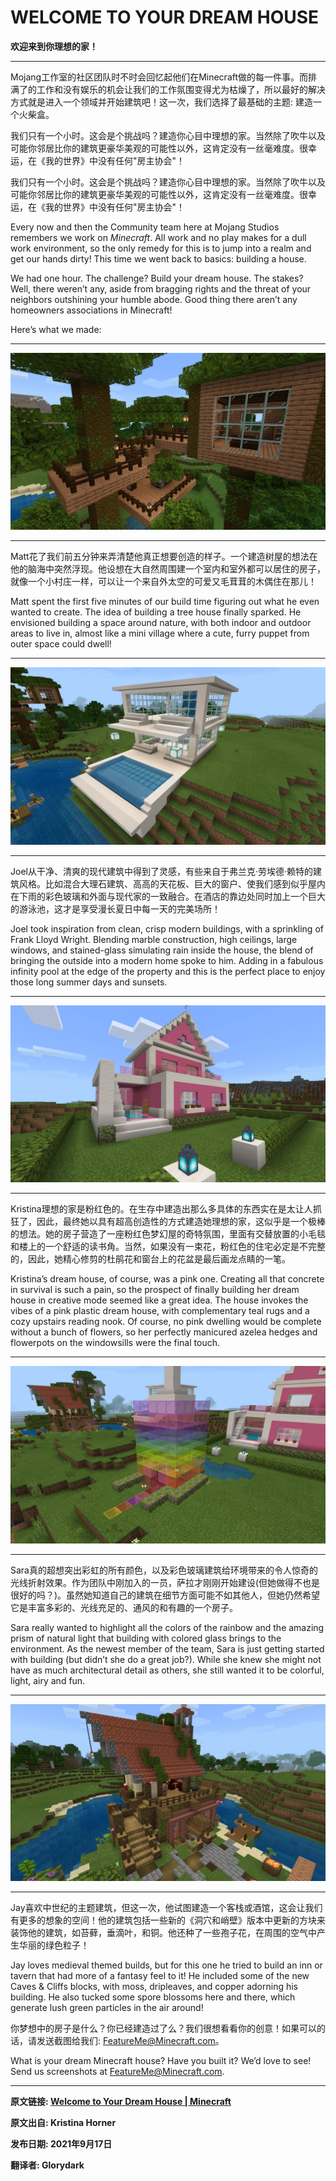 # WELCOME TO YOUR DREAM HOUSE​

**欢迎来到你理想的家！**  ​

* * *

Mojang工作室的社区团队时不时会回忆起他们在Minecraft做的每一件事。而排满了的工作和没有娱乐的机会让我们的工作氛围变得尤为枯燥了，所以最好的解决方式就是进入一个领域并开始建筑吧！这一次，我们选择了最基础的主题: 建造一个火柴盒。  

我们只有一个小时。这会是个挑战吗？建造你心目中理想的家。当然除了吹牛以及可能你邻居比你的建筑更豪华美观的可能性以外，这肯定没有一丝毫难度。很幸运，在《我的世界》中没有任何"房主协会"！

我们只有一个小时。这会是个挑战吗？建造你心目中理想的家。当然除了吹牛以及可能你邻居比你的建筑更豪华美观的可能性以外，这肯定没有一丝毫难度。很幸运，在《我的世界》中没有任何"房主协会"！

Every now and then the Community team here at Mojang Studios remembers we work on _Minecraft_. All work and no play makes for a dull work environment, so the only remedy for this is to jump into a realm and get our hands dirty! This time we went back to basics: building a house.

We had one hour. The challenge? Build your dream house. The stakes? Well, there weren’t any, aside from bragging rights and the threat of your neighbors outshining your humble abode. Good thing there aren’t any homeowners associations in Minecraft!

Here’s what we made:

* * *

![](pic\20210919\Gartzke_House.webp)

* * *

Matt花了我们前五分钟来弄清楚他真正想要创造的样子。一个建造树屋的想法在他的脑海中突然浮现。他设想在大自然周围建一个室内和室外都可以居住的房子，就像一个小村庄一样，可以让一个来自外太空的可爱又毛茸茸的木偶住在那儿！

Matt spent the first five minutes of our build time figuring out what he even wanted to create. The idea of building a tree house finally sparked. He envisioned building a space around nature, with both indoor and outdoor areas to live in, almost like a mini village where a cute, furry puppet from outer space could dwell!

* * *

![](pic\20210919\Joel_House.webp)

* * *

Joel从干净、清爽的现代建筑中得到了灵感，有些来自于弗兰克·劳埃德·赖特的建筑风格。比如混合大理石建筑、高高的天花板、巨大的窗户、使我们感到似乎屋内在下雨的彩色玻璃和外面与现代家的一致融合。在酒店的靠边处同时加上一个巨大的游泳池，这才是享受漫长夏日中每一天的完美场所！

Joel took inspiration from clean, crisp modern buildings, with a sprinkling of Frank Lloyd Wright. Blending marble construction, high ceilings, large windows, and stained-glass simulating rain inside the house, the blend of bringing the outside into a modern home spoke to him. Adding in a fabulous infinity pool at the edge of the property and this is the perfect place to enjoy those long summer days and sunsets.

* * *

![](pic\20210919\Kristina_House.webp)

* * *

Kristina理想的家是粉红色的。在生存中建造出那么多具体的东西实在是太让人抓狂了，因此，最终她以具有超高创造性的方式建造她理想的家，这似乎是一个极棒的想法。她的房子营造了一座粉红色梦幻屋的奇特氛围，里面有交替放置的小毛毯和楼上的一个舒适的读书角。当然，如果没有一束花，粉红色的住宅必定是不完整的，因此，她精心修剪的杜鹃花和窗台上的花盆是最后画龙点睛的一笔。

Kristina’s dream house, of course, was a pink one. Creating all that concrete in survival is such a pain, so the prospect of finally building her dream house in creative mode seemed like a great idea. The house invokes the vibes of a pink plastic dream house, with complementary teal rugs and a cozy upstairs reading nook. Of course, no pink dwelling would be complete without a bunch of flowers, so her perfectly manicured azelea hedges and flowerpots on the windowsills were the final touch.

* * *

![](pic\20210919\Sara_House.webp)

* * *

Sara真的超想突出彩虹的所有颜色，以及彩色玻璃建筑给环境带来的令人惊奇的光线折射效果。作为团队中刚加入的一员，萨拉才刚刚开始建设(但她做得不也是很好的吗？)。虽然她知道自己的建筑在细节方面可能不如其他人，但她仍然希望它是丰富多彩的、光线充足的、通风的和有趣的一个房子。

Sara really wanted to highlight all the colors of the rainbow and the amazing prism of natural light that building with colored glass brings to the environment. As the newest member of the team, Sara is just getting started with building (but didn’t she do a great job?). While she knew she might not have as much architectural detail as others, she still wanted it to be colorful, light, airy and fun.

* * *

![](pic\20210919\Jay_House.jfif)

* * *

Jay喜欢中世纪的主题建筑，但这一次，他试图建造一个客栈或酒馆，这会让我们有更多的想象的空间！他的建筑包括一些新的《洞穴和峭壁》版本中更新的方块来装饰他的建筑，如苔藓，垂滴叶，和铜。他还种了一些孢子花，在周围的空气中产生华丽的绿色粒子！

Jay loves medieval themed builds, but for this one he tried to build an inn or tavern that had more of a fantasy feel to it! He included some of the new Caves & Cliffs blocks, with moss, dripleaves, and copper adorning his building. He also tucked some spore blossoms here and there, which generate lush green particles in the air around!

你梦想中的房子是什么？你已经建造过了么？我们很想看看你的创意！如果可以的话，请发送截图给我们: [FeatureMe@Minecraft.com](mailto:FeatureMe@Minecraft.com)。

What is your dream Minecraft house? Have you built it? We’d love to see! Send us screenshots at [FeatureMe@Minecraft.com](mailto:FeatureMe@Minecraft.com).

* * *

**原文链接: [Welcome to Your Dream House | Minecraft](https://www.minecraft.net/en-us/article/welcome-your-dream-house)**

**原文出自: Kristina Horner**

**发布日期: 2021年9月17日**

**翻译者: Glorydark**
